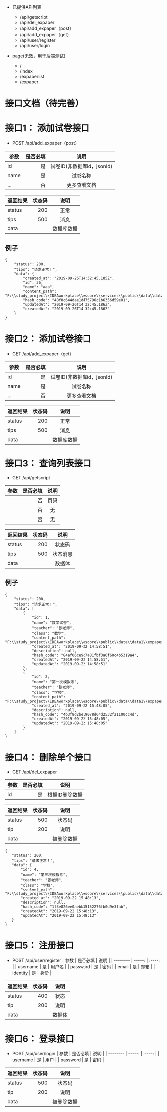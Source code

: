 + 已提供API列表
  - /api/getscript
  - /api/del_expaper
  - /api/add_expaper（post）
  - /api/add_expaper（get）
  - /api/user/register
  - /api/user/login

+ page(无效，用于后端测试)
  - /
  - /index
  - /expaperlist  
  - /expaper

# 接口文档（待完善）
# 接口1： 添加试卷接口
+ POST    /api/add_expaper（post）

| 参数        | 是否必填    |  说明   |
| --------    | -----: | :----:  |
| id      | 是  |   试卷ID(非数据库id，jsonId)   |
| name        |   是  |    试卷名称   |
| ...        |    否  |   更多查看文档  |

| 返回结果        | 状态码    |  说明   |
| --------    | -----: | :----:  |
| status     | 200  |   正常    |
| tips        |   500  |   消息   |
| data        |      |   数据库数据  |

## 例子
```
{
	"status": 200,
	"tips": "请求正常！",
	"data": {
		"created_at": "2019-09-26T14:32:45.185Z",
		"id": 36,
		"name": "aaa",
		"content_path": "F:\\study_project\\IDEAworkplace\\escore\\services\\public\\data\\data1\\expaper6.json",
		"hash_code": "40f8c644dae1dd75796c1b6356d59e01",
		"updatedAt": "2019-09-26T14:32:45.186Z",
		"createdAt": "2019-09-26T14:32:45.186Z"
	}
}
```


# 接口2： 添加试卷接口
+ GET    /api/add_expaper（get）

| 参数        | 是否必填    |  说明   |
| --------    | -----: | :----:  |
| id      | 是  |   试卷ID(非数据库id，jsonId)   |
| name        |   是  |    试卷名称   |
| ...        |    否  |   更多查看文档  |

| 返回结果        | 状态码    |  说明   |
| --------    | -----: | :----:  |
| status     | 200  |   正常    |
| tips        |   500  |   消息   |
| data        |      |   数据库数据  |

# 接口3： 查询列表接口
+ GET    /api/getscript

| 参数        | 是否必填    |  说明   |
| --------    | -----: | :----:  |
|       | 否  |   页码    |
|         |   否  |    无   |
|        |    否  |   无  |

| 返回结果        | 状态码    |  说明   |
| --------    | -----: | :----:  |
| status      | 200  |   状态码    |
| tips        |   500  |   状态消息   |
| data        |      |   数据体  |

## 例子
```
{
	"status": 200,
	"tips": "请求正常！",
	"data": [
		{
			"id": 1,
			"name": "数学试卷",
			"teacher": "张老师",
			"class": "数学",
			"content_path": "F:\\study_project\\IDEAworkplace\\escore\\public\\data\\data1\\expaper8.json",
			"created_at": "2019-09-22 14:58:51",
			"description": null,
			"hash_code": "84af06ce9c7a81fbf3a0f60c4b5319a4",
			"createdAt": "2019-09-22 14:58:51",
			"updatedAt": "2019-09-22 14:58:51"
		},
		{
			"id": 2,
			"name": "第一次模拟考",
			"teacher": "张老师",
			"class": "学校",
			"content_path": "F:\\study_project\\IDEAworkplace\\escore\\public\\data\\data1\\expaper9.json",
			"created_at": "2019-09-22 15:48:05",
			"description": null,
			"hash_code": "4b3f8d2be19078d64d2532f21100cc4d",
			"createdAt": "2019-09-22 15:48:05",
			"updatedAt": "2019-09-22 15:48:05"
		}
	]
}
```
# 接口4： 删除单个接口
+ GET    /api/del_expaper

| 参数        | 是否必填    |  说明   |
| --------    | -----: | :----:  |
| id        |    是 |   根据ID删除数据  |

| 返回结果        | 状态码    |  说明   |
| --------    | -----: | :----:  |
| status      | 500  |   状态码    |
| tip        |   200  |   说明   |
| data        |      |   被删除数据  |

 ```
{
	"status": 200,
	"tips": "请求正常！",
	"data": {
		"id": 4,
		"name": "第三次模拟考",
		"teacher": "张老师",
		"class": "学校",
		"content_path": "F:\\study_project\\IDEAworkplace\\escore\\services\\public\\data\\data1\\expaper11.json",
		"created_at": "2019-09-22 15:48:13",
		"description": null,
		"hash_code": "1f3e826ee0aebb35152276fb0d9e3fab",
		"createdAt": "2019-09-22 15:48:13",
		"updatedAt": "2019-09-22 15:48:13"
	}
}
```
# 接口5： 注册接口
+ POST    /api/user/register
| 参数        | 是否必填    |  说明   |
| --------    | -----: | :----:  |
| username       |    是 |   用户名 |
| password       |    是 |   密码 |
| email       |    是 |   邮箱 |
| identity       |    是 |   身份 |

| 返回结果        | 状态码    |  说明   |
| --------    | -----: | :----:  |
| status      | 400  |    状态    |
| tip        |   200  |   说明   |
| data        |      |   数据体  |

# 接口6： 登录接口
+ POST    /api/user/login
| 参数        | 是否必填    |  说明   |
| --------    | -----: | :----:  |
| username       |    是 |   用户  |
| password       |    是 |   密码  |

| 返回结果        | 状态码    |  说明   |
| --------    | -----: | :----:  |
| status      | 500  |   状态码    |
| tip        |   200  |   说明   |
| data        |      |   被删除数据  |